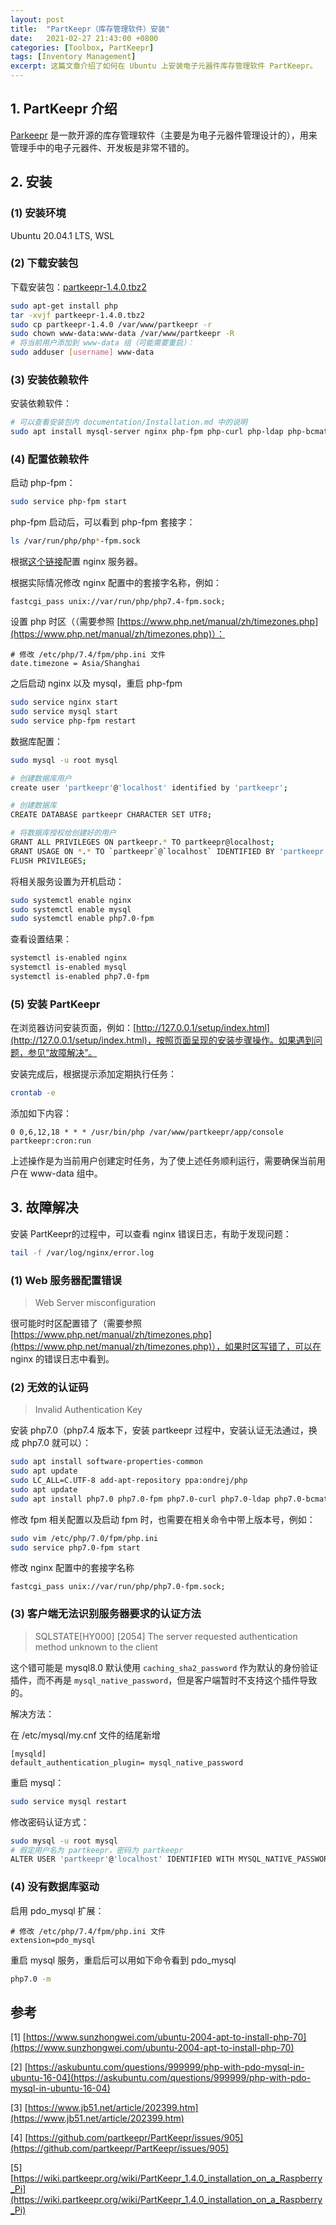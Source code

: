 ```yaml
---
layout: post
title:  "PartKeepr（库存管理软件）安装"
date:   2021-02-27 21:43:00 +0800
categories: [Toolbox, PartKeepr]
tags: [Inventory Management]
excerpt: 这篇文章介绍了如何在 Ubuntu 上安装电子元器件库存管理软件 PartKeepr。
---
```


## 1. PartKeepr 介绍

[Parkeepr](https://partkeepr.org/) 是一款开源的库存管理软件（主要是为电子元器件管理设计的），用来管理手中的电子元器件、开发板是非常不错的。

## 2. 安装

### (1) 安装环境

Ubuntu 20.04.1 LTS, WSL

### (2) 下载安装包

下载安装包：[partkeepr-1.4.0.tbz2](https://downloads.partkeepr.org/partkeepr-1.4.0.tbz2)

```bash
sudo apt-get install php
tar -xvjf partkeepr-1.4.0.tbz2
sudo cp partkeepr-1.4.0 /var/www/partkeepr -r
sudo chown www-data:www-data /var/www/partkeepr -R
# 将当前用户添加到 www-data 组（可能需要重启）：
sudo adduser [username] www-data
```

### (3) 安装依赖软件

安装依赖软件：

```bash
# 可以查看安装包内 documentation/Installation.md 中的说明
sudo apt install mysql-server nginx php-fpm php-curl php-ldap php-bcmath php-gd php-dom php-intl
```

### (4) 配置依赖软件

启动 php-fpm：

```bash
sudo service php-fpm start
```

php-fpm 启动后，可以看到 php-fpm 套接字：

```bash
ls /var/run/php/php*-fpm.sock
```

根据[这个链接](https://wiki.partkeepr.org/wiki/KB00005:Web_Server_Configuration)配置 nginx 服务器。

根据实际情况修改 nginx 配置中的套接字名称，例如：

```
fastcgi_pass unix://var/run/php/php7.4-fpm.sock;
```

设置 php 时区（（需要参照 [https://www.php.net/manual/zh/timezones.php](https://www.php.net/manual/zh/timezones.php)）：

```
# 修改 /etc/php/7.4/fpm/php.ini 文件
date.timezone = Asia/Shanghai
```

之后启动 nginx 以及 mysql，重启 php-fpm

```bash
sudo service nginx start
sudo service mysql start
sudo service php-fpm restart
```

数据库配置：

```bash
sudo mysql -u root mysql

# 创建数据库用户
create user 'partkeepr'@'localhost' identified by 'partkeepr';

# 创建数据库
CREATE DATABASE partkeepr CHARACTER SET UTF8;

# 将数据库授权给创建好的用户
GRANT ALL PRIVILEGES ON partkeepr.* TO partkeepr@localhost;
GRANT USAGE ON *.* TO `partkeepr`@`localhost` IDENTIFIED BY 'partkeepr';
FLUSH PRIVILEGES;
```

将相关服务设置为开机启动：

```bash
sudo systemctl enable nginx
sudo systemctl enable mysql
sudo systemctl enable php7.0-fpm
```

查看设置结果：

```bash
systemctl is-enabled nginx
systemctl is-enabled mysql
systemctl is-enabled php7.0-fpm
```

### (5) 安装 PartKeepr

在浏览器访问安装页面，例如：[http://127.0.0.1/setup/index.html](http://127.0.0.1/setup/index.html)，按照页面呈现的安装步骤操作。如果遇到问题，参见“故障解决”。

安装完成后，根据提示添加定期执行任务：

```bash
crontab -e
```

添加如下内容：

```
0 0,6,12,18 * * * /usr/bin/php /var/www/partkeepr/app/console partkeepr:cron:run
```

上述操作是为当前用户创建定时任务，为了使上述任务顺利运行，需要确保当前用户在 www-data 组中。

## 3. 故障解决

安装 PartKeepr的过程中，可以查看 nginx 错误日志，有助于发现问题：

```bash
tail -f /var/log/nginx/error.log
```

### (1) Web 服务器配置错误

> Web Server misconfiguration

很可能时时区配置错了（需要参照 [https://www.php.net/manual/zh/timezones.php](https://www.php.net/manual/zh/timezones.php)），如果时区写错了，可以在 nginx 的错误日志中看到。

### (2) 无效的认证码

> Invalid Authentication Key

安装 php7.0（php7.4 版本下，安装 partkeepr 过程中，安装认证无法通过，换成 php7.0 就可以）：

```bash
sudo apt install software-properties-common
sudo apt update
sudo LC_ALL=C.UTF-8 add-apt-repository ppa:ondrej/php 
sudo apt update
sudo apt install php7.0 php7.0-fpm php7.0-curl php7.0-ldap php7.0-bcmath php7.0-gd php7.0-dom php7.0-intl
```

修改 fpm 相关配置以及启动 fpm 时，也需要在相关命令中带上版本号，例如：

```bash
sudo vim /etc/php/7.0/fpm/php.ini
sudo service php7.0-fpm start
```

修改 nginx 配置中的套接字名称

```
fastcgi_pass unix://var/run/php/php7.0-fpm.sock;
```

### (3) 客户端无法识别服务器要求的认证方法

> SQLSTATE[HY000] [2054] The server requested authentication method unknown to the client

这个错可能是 mysql8.0 默认使用 `caching_sha2_password` 作为默认的身份验证插件，而不再是 `mysql_native_password`，但是客户端暂时不支持这个插件导致的。

解决方法：

在 /etc/mysql/my.cnf 文件的结尾新增

```
[mysqld] 
default_authentication_plugin= mysql_native_password
```

重启 mysql：

```bash
sudo service mysql restart
```

修改密码认证方式：

```bash
sudo mysql -u root mysql
# 假定用户名为 partkeepr，密码为 partkeepr
ALTER USER 'partkeepr'@'localhost' IDENTIFIED WITH MYSQL_NATIVE_PASSWORD BY 'partkeepr';
```

### (4) 没有数据库驱动

启用 pdo_mysql 扩展：

```
# 修改 /etc/php/7.4/fpm/php.ini 文件
extension=pdo_mysql
```

重启 mysql 服务，重启后可以用如下命令看到 pdo_mysql

```bash
php7.0 -m
```

## 参考

[1] [https://www.sunzhongwei.com/ubuntu-2004-apt-to-install-php-70](https://www.sunzhongwei.com/ubuntu-2004-apt-to-install-php-70)

[2] [https://askubuntu.com/questions/999999/php-with-pdo-mysql-in-ubuntu-16-04](https://askubuntu.com/questions/999999/php-with-pdo-mysql-in-ubuntu-16-04)

[3] [https://www.jb51.net/article/202399.htm](https://www.jb51.net/article/202399.htm)

[4] [https://github.com/partkeepr/PartKeepr/issues/905](https://github.com/partkeepr/PartKeepr/issues/905)

[5] [https://wiki.partkeepr.org/wiki/PartKeepr_1.4.0_installation_on_a_Raspberry_Pi](https://wiki.partkeepr.org/wiki/PartKeepr_1.4.0_installation_on_a_Raspberry_Pi)

